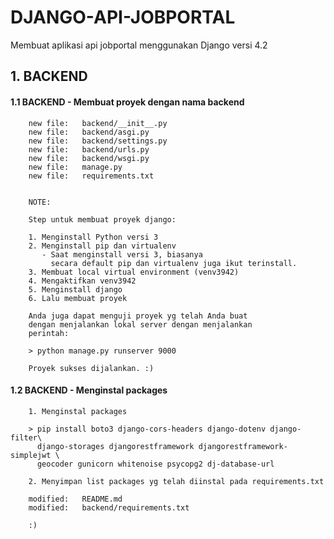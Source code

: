 # DJANGO-API-JOBPORTAL
Membuat aplikasi api jobportal menggunakan Django versi 4.2


## 1. BACKEND


#### 1.1 BACKEND - Membuat proyek dengan nama backend


        new file:   backend/__init__.py
        new file:   backend/asgi.py
        new file:   backend/settings.py
        new file:   backend/urls.py
        new file:   backend/wsgi.py
        new file:   manage.py
        new file:   requirements.txt


        NOTE:

        Step untuk membuat proyek django:

        1. Menginstall Python versi 3
        2. Menginstall pip dan virtualenv
           - Saat menginstall versi 3, biasanya
             secara default pip dan virtualenv juga ikut terinstall.
        3. Membuat local virtual environment (venv3942)
        4. Mengaktifkan venv3942
        5. Menginstall django
        6. Lalu membuat proyek

        Anda juga dapat menguji proyek yg telah Anda buat
        dengan menjalankan lokal server dengan menjalankan
        perintah:

        > python manage.py runserver 9000

        Proyek sukses dijalankan. :)


#### 1.2 BACKEND - Menginstal packages

        1. Menginstal packages

        > pip install boto3 django-cors-headers django-dotenv django-filter\
          django-storages djangorestframework djangorestframework-simplejwt \
          geocoder gunicorn whitenoise psycopg2 dj-database-url

        2. Menyimpan list packages yg telah diinstal pada requirements.txt

        modified:   README.md
        modified:   backend/requirements.txt
        
        :)






